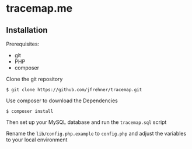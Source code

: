 # tracemap.me

## Installation
Prerequisites:

* git
* PHP
* composer

Clone the git repository
```text
$ git clone https://github.com/jfrehner/tracemap.git
```

Use composer to download the Dependencies
```text
$ composer install
```

Then set up your MySQL database and run the `tracemap.sql` script

Rename the `lib/config.php.example` to `config.php` and adjust the variables to your local environment
